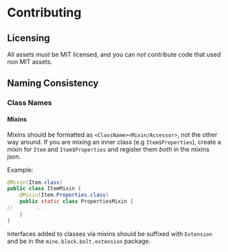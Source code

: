 # Contributing
## Licensing
All assets _must_ be MIT licensed, and you can _not_ contribute code that used non MIT assets.
## Naming Consistency
### Class Names
#### Mixins
Mixins should be formatted as `<ClassName><Mixin/Accessor>`, not the other way around.
If you are mixing an inner class (e.g `Item$Properties`), create a mixin for `Item` and `Item$Properties` and register them _both_ in the mixins json.

Example:
```java
@Mixin(Item.class)
public class ItemMixin {
    @Mixin(Item.Properties.class)
    public static class PropertiesMixin {
//       ...
    }
}
```
Interfaces added to classes via mixins should be suffixed with `Extension` and be in the `mine.block.bolt.extension` package.